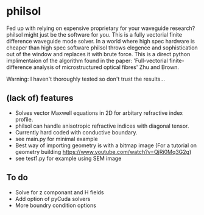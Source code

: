 # philsol
Fed up with relying on expensive proprietary for your waveguide research?  philsol might just be the software for you. 
This is a fully vectorial finite difference waveguide mode solver. In a world where high spec hardware is cheaper than high spec software philsol throws elegence and sophistication out of the window and replaces it with brute force. 
This is a direct python implimentaion of the algorithm found in the paper: 
'Full-vectorial finite-difference analysis of microstructured optical fibres' Zhu and Brown. 

Warning: I haven't thoroughly tested so don't trust the results...

## (lack of) features
- Solves vector Maxwell equations in 2D for arbitary refractive index profile. 
- philsol can handle anisotropic refractive indices with diagonal tensor.
- Currently hard coded with conductive boundary.
- see main.py for minimal example
- Best way of importing geometry is with a bitmap image (For a tutorial on geometry building https://www.youtube.com/watch?v=QjRi0Mq3G2g)
- see test1.py for example using SEM image

## To do 
- Solve for z componant and H fields 
- Add option of pyCuda solvers 
- More boundry condition options
